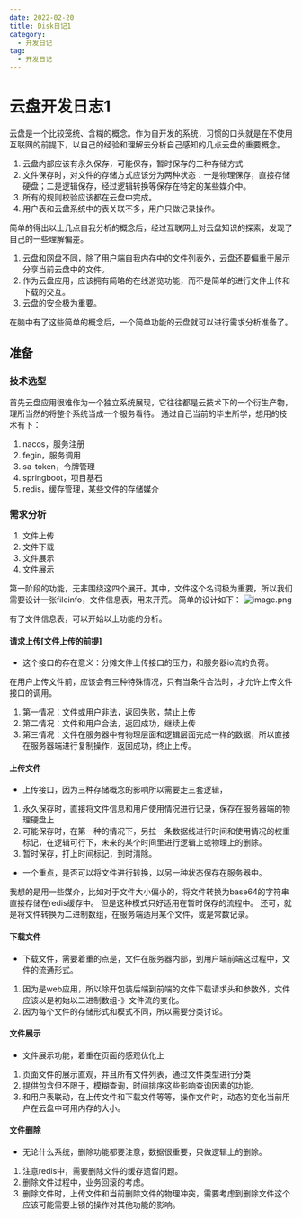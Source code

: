 ```yaml
---
date: 2022-02-20
title: Disk日记1
category: 
  - 开发日记
tag:
  - 开发日记
---
```

# 云盘开发日志1

云盘是一个比较笼统、含糊的概念。作为自开发的系统，习惯的口头就是在不使用互联网的前提下，以自己的经验和理解去分析自己感知的几点云盘的重要概念。

1. 云盘内部应该有永久保存，可能保存，暂时保存的三种存储方式
2. 文件保存时，对文件的存储方式应该分为两种状态：一是物理保存，直接存储硬盘；二是逻辑保存，经过逻辑转换等保存在特定的某些媒介中。
3. 所有的规则校验应该都在云盘中完成。
4. 用户表和云盘系统中的表关联不多，用户只做记录操作。

简单的得出以上几点自我分析的概念后，经过互联网上对云盘知识的探索，发现了自己的一些理解偏差。
1. 云盘和网盘不同，除了用户端自我内存中的文件列表外，云盘还要偏重于展示分享当前云盘中的文件。
2. 作为云盘应用，应该拥有简略的在线游览功能，而不是简单的进行文件上传和下载的交互。
3. 云盘的安全极为重要。

在脑中有了这些简单的概念后，一个简单功能的云盘就可以进行需求分析准备了。

## 准备
### 技术选型
首先云盘应用很难作为一个独立系统展现，它往往都是云技术下的一个衍生产物，理所当然的将整个系统当成一个服务看待。
通过自己当前的毕生所学，想用的技术有下：
1. nacos，服务注册
2. fegin，服务调用
3. sa-token，令牌管理
4. springboot，项目基石
5. redis，缓存管理，某些文件的存储媒介

### 需求分析
1. 文件上传
2. 文件下载
3. 文件展示
4. 文件展示

第一阶段的功能，无非围绕这四个展开。其中，文件这个名词极为重要，所以我们需要设计一张fileinfo，文件信息表，用来开荒。
简单的设计如下：
![image.png](https://leyuna-blog-img.oss-cn-hangzhou.aliyuncs.com/image/2022-02-20/image.png)

有了文件信息表，可以开始以上功能的分析。

#### 请求上传[文件上传的前提]

- 这个接口的存在意义：分摊文件上传接口的压力，和服务器io流的负荷。

在用户上传文件前，应该会有三种特殊情况，只有当条件合法时，才允许上传文件接口的调用。
1. 第一情况：文件或用户非法，返回失败，禁止上传
2. 第二情况：文件和用户合法，返回成功，继续上传
3. 第三情况：文件在服务器中有物理层面和逻辑层面完成一样的数据，所以直接在服务器端进行复制操作，返回成功，终止上传。

#### 上传文件
- 上传接口，因为三种存储概念的影响所以需要走三套逻辑，
1. 永久保存时，直接将文件信息和用户使用情况进行记录，保存在服务器端的物理硬盘上
2. 可能保存时，在第一种的情况下，另拉一条数据线进行时间和使用情况的权重标记，在逻辑可行下，未来的某个时间里进行逻辑上或物理上的删除。
3. 暂时保存，打上时间标记，到时清除。

- 一个重点，是否可以将文件进行转换，以另一种状态保存在服务器中。

我想的是用一些媒介，比如对于文件大小偏小的，将文件转换为base64的字符串直接存储在redis缓存中。
但是这种模式只好适用在暂时保存的流程中。
还可，就是将文件转换为二进制数组，在服务端适用某个文件，或是常数记录。

#### 下载文件
- 下载文件，需要着重的点是，文件在服务器内部，到用户端前端这过程中，文件的流通形式。

1. 因为是web应用，所以除开包装后端到前端的文件下载请求头和参数外，文件应该以是初始以二进制数组-》文件流的变化。
2. 因为每个文件的存储形式和模式不同，所以需要分类讨论。

#### 文件展示
- 文件展示功能，着重在页面的感观优化上

1. 页面文件的展示直观，并且所有文件列表，通过文件类型进行分类
2. 提供包含但不限于，模糊查询，时间排序这些影响查询因素的功能。
3. 和用户表联动，在上传文件和下载文件等等，操作文件时，动态的变化当前用户在云盘中可用内存的大小。

#### 文件删除
- 无论什么系统，删除功能都要注意，数据很重要，只做逻辑上的删除。

1. 注意redis中，需要删除文件的缓存遗留问题。
2. 删除文件过程中，业务回滚的考虑。
3. 删除文件时，上传文件和当前删除文件的物理冲突，需要考虑到删除文件这个应该可能需要上锁的操作对其他功能的影响。
